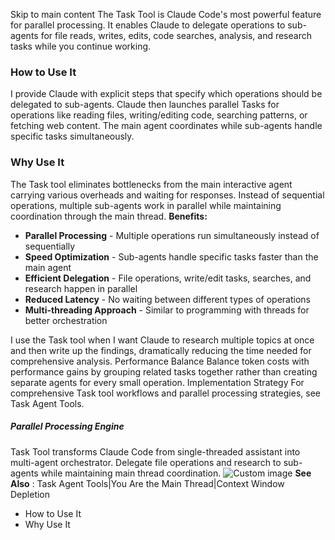 Skip to main content
The Task Tool is Claude Code's most powerful feature for parallel processing. It enables Claude to delegate operations to sub-agents for file reads, writes, edits, code searches, analysis, and research tasks while you continue working.
### How to Use It​
I provide Claude with explicit steps that specify which operations should be delegated to sub-agents. Claude then launches parallel Tasks for operations like reading files, writing/editing code, searching patterns, or fetching web content. The main agent coordinates while sub-agents handle specific tasks simultaneously.
### Why Use It​
The Task tool eliminates bottlenecks from the main interactive agent carrying various overheads and waiting for responses. Instead of sequential operations, multiple sub-agents work in parallel while maintaining coordination through the main thread.
**Benefits:**
  * **Parallel Processing** - Multiple operations run simultaneously instead of sequentially
  * **Speed Optimization** - Sub-agents handle specific tasks faster than the main agent
  * **Efficient Delegation** - File operations, write/edit tasks, searches, and research happen in parallel
  * **Reduced Latency** - No waiting between different types of operations
  * **Multi-threading Approach** - Similar to programming with threads for better orchestration


I use the Task tool when I want Claude to research multiple topics at once and then write up the findings, dramatically reducing the time needed for comprehensive analysis.
Performance Balance
Balance token costs with performance gains by grouping related tasks together rather than creating separate agents for every small operation.
Implementation Strategy
For comprehensive Task tool workflows and parallel processing strategies, see Task Agent Tools.
##### Parallel Processing Engine
Task Tool transforms Claude Code from single-threaded assistant into multi-agent orchestrator. Delegate file operations and research to sub-agents while maintaining main thread coordination.
![Custom image](https://www.claudelog.com/img/discovery/023_excite.png)
**See Also** : Task Agent Tools|You Are the Main Thread|Context Window Depletion
  * How to Use It
  * Why Use It


